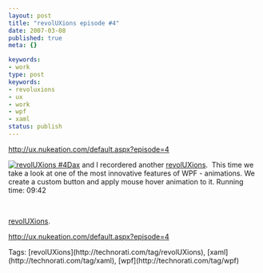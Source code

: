 ```yaml
---
layout: post
title: "revolUXions episode #4"
date: 2007-03-08
published: true
meta: {}

keywords:
- work
type: post
keywords:
- revoluxions
- ux
- work
- wpf
- xaml
status: publish
---
```



<http://ux.nukeation.com/default.aspx?episode=4>



[![revolUXions #4](http://media.eick.us/2011/05/415222061_1b0b2ca003_o.jpg)Dax](www.nukeation.net) and I recordered another [revolUXions](http://www.revoluxions.com/).  This time we take a look at one of the most innovative features of WPF - animations. We create a custom button and apply mouse hover animation to it. Running time: 09:42



 



[revolUXions](http://www.revoluxions.com/).



<http://ux.nukeation.com/default.aspx?episode=4> 

<div class="bjtags">Tags: [revolUXions](http://technorati.com/tag/revolUXions), [xaml](http://technorati.com/tag/xaml), [wpf](http://technorati.com/tag/wpf)</div>
